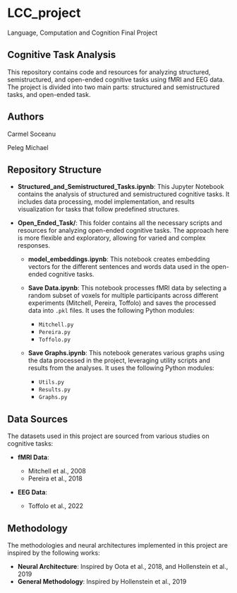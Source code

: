 # LCC_project
Language, Computation and Cognition Final Project

## Cognitive Task Analysis

This repository contains code and resources for analyzing structured, semistructured, and open-ended cognitive tasks using fMRI and EEG data. The project is divided into two main parts: structured and semistructured tasks, and open-ended task.

## Authors

Carmel Soceanu

Peleg Michael

## Repository Structure

- **Structured_and_Semistructured_Tasks.ipynb**: This Jupyter Notebook contains the analysis of structured and semistructured cognitive tasks. It includes data processing, model implementation, and results visualization for tasks that follow predefined structures.

- **Open_Ended_Task/**: This folder contains all the necessary scripts and resources for analyzing open-ended cognitive tasks. The approach here is more flexible and exploratory, allowing for varied and complex responses.

  - **model_embeddings.ipynb**: This notebook creates embedding vectors for the different sentences and words data used in the open-ended cognitive tasks.
  
  - **Save Data.ipynb**: This notebook processes fMRI data by selecting a random subset of voxels for multiple participants across different experiments (Mitchell, Pereira, Toffolo) and saves the processed data into `.pkl` files. It uses the following Python modules:
    - `Mitchell.py`
    - `Pereira.py`
    - `Toffolo.py`
  
  - **Save Graphs.ipynb**: This notebook generates various graphs using the data processed in the project, leveraging utility scripts and results from the analyses. It uses the following Python modules:
    - `Utils.py`
    - `Results.py`
    - `Graphs.py`

## Data Sources

The datasets used in this project are sourced from various studies on cognitive tasks:

- **fMRI Data**: 
  - Mitchell et al., 2008
  - Pereira et al., 2018

- **EEG Data**:
  - Toffolo et al., 2022

## Methodology

The methodologies and neural architectures implemented in this project are inspired by the following works:

- **Neural Architecture**: Inspired by Oota et al., 2018, and Hollenstein et al., 2019
- **General Methodology**: Inspired by Hollenstein et al., 2019
